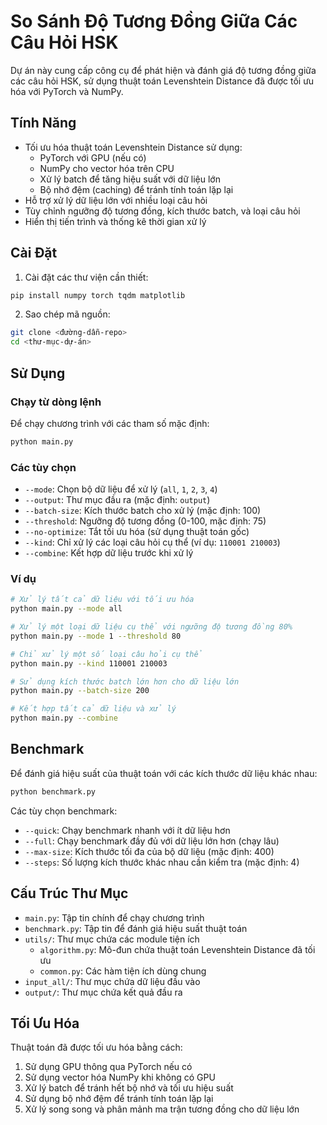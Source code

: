 # So Sánh Độ Tương Đồng Giữa Các Câu Hỏi HSK

Dự án này cung cấp công cụ để phát hiện và đánh giá độ tương đồng giữa các câu hỏi HSK, sử dụng thuật toán Levenshtein Distance đã được tối ưu hóa với PyTorch và NumPy.

## Tính Năng

- Tối ưu hóa thuật toán Levenshtein Distance sử dụng:
  - PyTorch với GPU (nếu có)
  - NumPy cho vector hóa trên CPU
  - Xử lý batch để tăng hiệu suất với dữ liệu lớn
  - Bộ nhớ đệm (caching) để tránh tính toán lặp lại
- Hỗ trợ xử lý dữ liệu lớn với nhiều loại câu hỏi
- Tùy chỉnh ngưỡng độ tương đồng, kích thước batch, và loại câu hỏi
- Hiển thị tiến trình và thống kê thời gian xử lý

## Cài Đặt

1. Cài đặt các thư viện cần thiết:

```bash
pip install numpy torch tqdm matplotlib
```

2. Sao chép mã nguồn:

```bash
git clone <đường-dẫn-repo>
cd <thư-mục-dự-án>
```

## Sử Dụng

### Chạy từ dòng lệnh

Để chạy chương trình với các tham số mặc định:

```bash
python main.py
```

### Các tùy chọn

- `--mode`: Chọn bộ dữ liệu để xử lý (`all`, `1`, `2`, `3`, `4`)
- `--output`: Thư mục đầu ra (mặc định: `output`)
- `--batch-size`: Kích thước batch cho xử lý (mặc định: 100)
- `--threshold`: Ngưỡng độ tương đồng (0-100, mặc định: 75)
- `--no-optimize`: Tắt tối ưu hóa (sử dụng thuật toán gốc)
- `--kind`: Chỉ xử lý các loại câu hỏi cụ thể (ví dụ: `110001 210003`)
- `--combine`: Kết hợp dữ liệu trước khi xử lý

### Ví dụ

```bash
# Xử lý tất cả dữ liệu với tối ưu hóa
python main.py --mode all

# Xử lý một loại dữ liệu cụ thể với ngưỡng độ tương đồng 80%
python main.py --mode 1 --threshold 80

# Chỉ xử lý một số loại câu hỏi cụ thể
python main.py --kind 110001 210003

# Sử dụng kích thước batch lớn hơn cho dữ liệu lớn
python main.py --batch-size 200

# Kết hợp tất cả dữ liệu và xử lý
python main.py --combine
```

## Benchmark

Để đánh giá hiệu suất của thuật toán với các kích thước dữ liệu khác nhau:

```bash
python benchmark.py
```

Các tùy chọn benchmark:

- `--quick`: Chạy benchmark nhanh với ít dữ liệu hơn
- `--full`: Chạy benchmark đầy đủ với dữ liệu lớn hơn (chạy lâu)
- `--max-size`: Kích thước tối đa của bộ dữ liệu (mặc định: 400)
- `--steps`: Số lượng kích thước khác nhau cần kiểm tra (mặc định: 4)

## Cấu Trúc Thư Mục

- `main.py`: Tập tin chính để chạy chương trình
- `benchmark.py`: Tập tin để đánh giá hiệu suất thuật toán
- `utils/`: Thư mục chứa các module tiện ích
  - `algorithm.py`: Mô-đun chứa thuật toán Levenshtein Distance đã tối ưu
  - `common.py`: Các hàm tiện ích dùng chung
- `input_all/`: Thư mục chứa dữ liệu đầu vào
- `output/`: Thư mục chứa kết quả đầu ra

## Tối Ưu Hóa

Thuật toán đã được tối ưu hóa bằng cách:

1. Sử dụng GPU thông qua PyTorch nếu có
2. Sử dụng vector hóa NumPy khi không có GPU
3. Xử lý batch để tránh hết bộ nhớ và tối ưu hiệu suất
4. Sử dụng bộ nhớ đệm để tránh tính toán lặp lại
5. Xử lý song song và phân mảnh ma trận tương đồng cho dữ liệu lớn 
